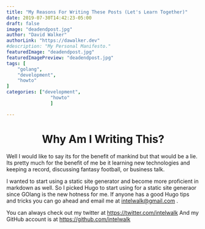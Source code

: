 ```yaml
---
title: "My Reasons For Writing These Posts (Let's Learn Together)"
date: 2019-07-30T14:42:23-05:00
draft: false
image: "deadendpost.jpg"
author: "David Walker"
authorLink: "https://dawalker.dev"
#description: "My Personal Manifesto."
featuredImage: "deadendpost.jpg"
featuredImagePreview: "deadendpost.jpg"
tags: [
	"golang",
	"development",
	"howto"
]
categories: ["development",
				"howto"
				]

---
```


# <center>Why Am I Writing This?</center>

Well I would like to say its for the benefit of mankind but that would be a lie. Its pretty much for the benefit of me be it learning new technologies and keeping a record, discussing fantasy football, or business talk.

I wanted to start using a static site generator and become more proficient in markdown as well. So I picked Hugo to start using for a static site generaor since GOlang is the new hotness for me. If anyone has a good Hugo tips and tricks you can go ahead and email me at intelwalk@gmail.com .

You can always check out my twitter at https://twitter.com/intelwalk
And my GitHub account is at https://github.com/intelwalk
